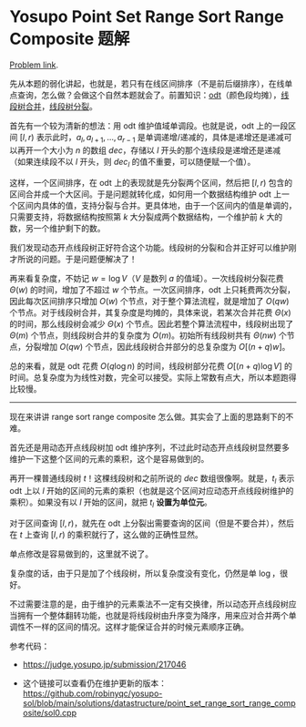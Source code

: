 # Yosupo Point Set Range Sort Range Composite 题解

[Problem link](https://judge.yosupo.jp/problem/point_set_range_sort_range_composite).

先从本题的弱化讲起，也就是，若只有在线区间排序（不是前后缀排序），在线单点查询，怎么做？会做这个自然本题就会了。前置知识：[odt](https://www.luogu.com.cn/problem/CF896C)（颜色段均摊），[线段树合并](https://www.luogu.com.cn/problem/P4556)，[线段树分裂](https://www.luogu.com.cn/problem/P5494)。

首先有一个较为清新的想法：用 odt 维护值域单调段。也就是说，odt 上的一段区间 $[l, r)$ 表示此时，$a_l, a_{l + 1}, \dots, a_{r - 1}$ 是单调递增/递减的，具体是递增还是递减可以再开一个大小为 $n$ 的数组 $dec$，存储以 $l$ 开头的那个连续段是递增还是递减（如果连续段不以 $l$ 开头，则 $dec_l$ 的值不重要，可以随便赋一个值）。

这样，一个区间排序，在 odt 上的表现就是先分裂两个区间，然后把 $[l, r)$ 包含的区间合并成一个大区间。于是问题就转化成，如何用一个数据结构维护 odt 上一个区间内具体的值，支持分裂与合并。更具体地，由于一个区间内的值是单调的，只需要支持，将数据结构按照第 $k$ 大分裂成两个数据结构，一个维护前 $k$ 大的数，另一个维护剩下的数。

我们发现动态开点线段树正好符合这个功能。线段树的分裂和合并正好可以维护刚才所说的问题。于是问题便解决了！

再来看复杂度，不妨记 $w = \log V$（$V$ 是数列 $a$ 的值域）。一次线段树分裂花费 $\Theta(w)$ 的时间，增加了不超过 $w$ 个节点。一次区间排序，odt 上只耗费两次分裂，因此每次区间排序只增加 $O(w)$ 个节点，对于整个算法流程，就是增加了 $O(qw)$ 个节点。对于线段树合并，其复杂度是均摊的，具体来说，若某次合并花费 $\Theta(x)$ 的时间，那么线段树会减少 $\Theta(x)$ 个节点。因此若整个算法流程中，线段树出现了 $\Theta(m)$ 个节点，则线段树合并的复杂度为 $O(m)$。初始所有线段树共有 $\Theta(nw)$ 个节点，分裂增加 $O(qw)$ 个节点，因此线段树合并部分的总复杂度为 $O[(n+q)w]$。

总的来看，就是 odt 花费 $O(q\log n)$ 的时间，线段树部分花费 $O[(n+q)\log V]$ 的时间。总复杂度为为线性对数，完全可以接受。实际上常数有点大，所以本题跑得比较慢。

***

现在来讲讲 range sort range composite 怎么做。其实会了上面的思路剩下的不难。

首先还是用动态开点线段树加 odt 维护序列，不过此时动态开点线段树显然要多维护一下这整个区间的元素的乘积，这个是容易做到的。

再开一棵普通线段树 $t$！这棵线段树和之前所说的 $dec$ 数组很像啊。就是，$t_l$ 表示 odt 上以 $l$ 开始的区间的元素的乘积（也就是这个区间对应动态开点线段树维护的乘积）。如果没有以 $l$ 开始的区间，就把 $t_l$ **设置为单位元**。

对于区间查询 $[l, r)$，就先在 odt 上分裂出需要查询的区间（但是不要合并），然后在 $t$ 上查询 $[l, r)$ 的乘积就行了，这么做的正确性显然。

单点修改是容易做到的，这里就不说了。

复杂度的话，由于只是加了个线段树，所以复杂度没有变化，仍然是单 $\log$，很好。

不过需要注意的是，由于维护的元素乘法不一定有交换律，所以动态开点线段树应当拥有一个整体翻转功能，也就是将线段树由升序变为降序，用来应对合并两个单调性不一样的区间的情况。这样才能保证合并的时候元素顺序正确。

参考代码：

+ https://judge.yosupo.jp/submission/217046

+ 这个链接可以查看仍在维护更新的版本：https://github.com/robinyqc/yosupo-sol/blob/main/solutions/datastructure/point_set_range_sort_range_composite/sol0.cpp